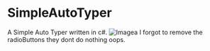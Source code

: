 # SimpleAutoTyper
A Simple Auto Typer written in c#. 
![Imagea](https://cdn.discordapp.com/attachments/517918568336326667/748996360098807898/Screenshot_55.png)
I forgot to remove the radioButtons they dont do nothing oops.
